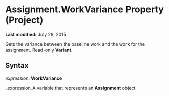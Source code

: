
# Assignment.WorkVariance Property (Project)

 **Last modified:** July 28, 2015

Gets the variance between the baseline work and the work for the assignment. Read-only  **Variant**.

## Syntax

 _expression_. **WorkVariance**

 _expression_A variable that represents an  **Assignment** object.


